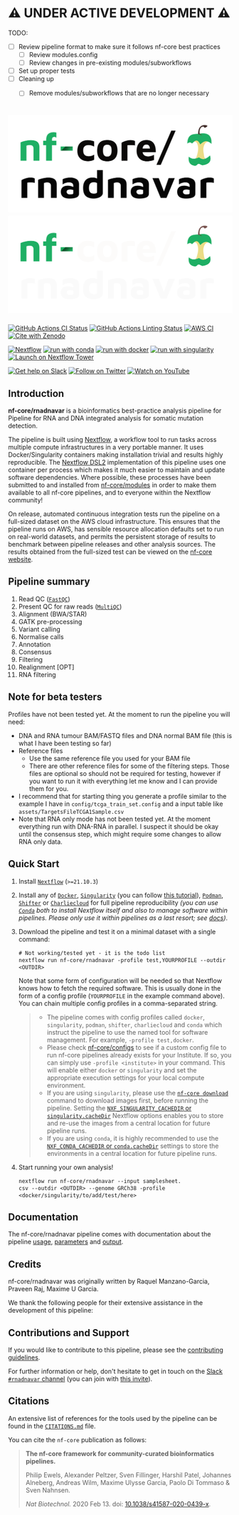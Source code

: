 # :warning: UNDER ACTIVE DEVELOPMENT :warning: 

TODO:

- [ ] Review pipeline format to make sure it follows nf-core best practices
  - [ ] Review modules.config
  - [ ] Review changes in pre-existing modules/subworkflows
- [ ] Set up proper tests
- [ ] Cleaning up
  - [ ] Remove modules/subworkflows that are no longer necessary



# ![nf-core/rnadnavar](docs/images/nf-core-rnadnavar_logo_light.png#gh-light-mode-only) ![nf-core/rnadnavar](docs/images/nf-core-rnadnavar_logo_dark.png#gh-dark-mode-only)

[![GitHub Actions CI Status](https://github.com/nf-core/rnadnavar/workflows/nf-core%20CI/badge.svg)](https://github.com/nf-core/rnadnavar/actions?query=workflow%3A%22nf-core+CI%22)
[![GitHub Actions Linting Status](https://github.com/nf-core/rnadnavar/workflows/nf-core%20linting/badge.svg)](https://github.com/nf-core/rnadnavar/actions?query=workflow%3A%22nf-core+linting%22)
[![AWS CI](https://img.shields.io/badge/CI%20tests-full%20size-FF9900?logo=Amazon%20AWS)](https://nf-co.re/rnadnavar/results)
[![Cite with Zenodo](http://img.shields.io/badge/DOI-10.5281/zenodo.XXXXXXX-1073c8)](https://doi.org/10.5281/zenodo.XXXXXXX)

[![Nextflow](https://img.shields.io/badge/nextflow%20DSL2-%E2%89%A521.10.3-23aa62.svg)](https://www.nextflow.io/)
[![run with conda](http://img.shields.io/badge/run%20with-conda-3EB049?logo=anaconda)](https://docs.conda.io/en/latest/)
[![run with docker](https://img.shields.io/badge/run%20with-docker-0db7ed?logo=docker)](https://www.docker.com/)
[![run with singularity](https://img.shields.io/badge/run%20with-singularity-1d355c.svg)](https://sylabs.io/docs/)
[![Launch on Nextflow Tower](https://img.shields.io/badge/Launch%20%F0%9F%9A%80-Nextflow%20Tower-%234256e7)](https://tower.nf/launch?pipeline=https://github.com/nf-core/rnadnavar)

[![Get help on Slack](http://img.shields.io/badge/slack-nf--core%20%23rnadnavar-4A154B?logo=slack)](https://nfcore.slack.com/channels/rnadnavar)
[![Follow on Twitter](http://img.shields.io/badge/twitter-%40nf__core-1DA1F2?logo=twitter)](https://twitter.com/nf_core)
[![Watch on YouTube](http://img.shields.io/badge/youtube-nf--core-FF0000?logo=youtube)](https://www.youtube.com/c/nf-core)

## Introduction

<!-- TODO nf-core: Write a 1-2 sentence summary of what data the pipeline is for and what it does -->

**nf-core/rnadnavar** is a bioinformatics best-practice analysis pipeline for Pipeline for RNA and DNA integrated analysis for somatic mutation detection.

The pipeline is built using [Nextflow](https://www.nextflow.io), a workflow tool to run tasks across multiple compute infrastructures in a very portable manner. It uses Docker/Singularity containers making installation trivial and results highly reproducible. The [Nextflow DSL2](https://www.nextflow.io/docs/latest/dsl2.html) implementation of this pipeline uses one container per process which makes it much easier to maintain and update software dependencies. Where possible, these processes have been submitted to and installed from [nf-core/modules](https://github.com/nf-core/modules) in order to make them available to all nf-core pipelines, and to everyone within the Nextflow community!

<!-- TODO nf-core: Add full-sized test dataset and amend the paragraph below if applicable -->

On release, automated continuous integration tests run the pipeline on a full-sized dataset on the AWS cloud infrastructure. This ensures that the pipeline runs on AWS, has sensible resource allocation defaults set to run on real-world datasets, and permits the persistent storage of results to benchmark between pipeline releases and other analysis sources. The results obtained from the full-sized test can be viewed on the [nf-core website](https://nf-co.re/rnadnavar/results).

## Pipeline summary

<!-- TODO nf-core: Fill in short bullet-pointed list of the default steps in the pipeline -->

1. Read QC ([`FastQC`](https://www.bioinformatics.babraham.ac.uk/projects/fastqc/))
2. Present QC for raw reads ([`MultiQC`](http://multiqc.info/))
3. Alignment (BWA/STAR)
3. GATK pre-processing
4. Variant calling
5. Normalise calls
6. Annotation
7. Consensus
8. Filtering
9. Realignment [OPT]
10. RNA filtering

## Note for beta testers

Profiles have not been tested yet. At the moment to run 
the pipeline you will need:

- DNA and RNA tumour BAM/FASTQ files and DNA normal BAM 
  file 
  (this is what I have been testing so far)
- Reference files
  - Use the same reference file you used for your BAM file
  - There are other reference files for some of the 
    filtering steps. Those files are optional so should 
    not be required for testing, however if you want to 
    run it with everything let me know and I can provide 
    them for you.
- I recommend that for starting thing you generate a 
  profile similar to the example I have in 
  `config/tcga_train_set.config` and a input table like 
  `assets/TargetsFileTCGA1Sample.csv`
- Note that RNA only mode has not been tested yet. At 
  the moment everything run with DNA-RNA in parallel. I 
  suspect it should be okay until the consensus step, 
  which might require some changes to allow RNA only data.


## Quick Start

1. Install [`Nextflow`](https://www.nextflow.io/docs/latest/getstarted.html#installation) (`>=21.10.3`)

2. Install any of [`Docker`](https://docs.docker.com/engine/installation/), [`Singularity`](https://www.sylabs.io/guides/3.0/user-guide/) (you can follow [this tutorial](https://singularity-tutorial.github.io/01-installation/)), [`Podman`](https://podman.io/), [`Shifter`](https://nersc.gitlab.io/development/shifter/how-to-use/) or [`Charliecloud`](https://hpc.github.io/charliecloud/) for full pipeline reproducibility _(you can use [`Conda`](https://conda.io/miniconda.html) both to install Nextflow itself and also to manage software within pipelines. Please only use it within pipelines as a last resort; see [docs](https://nf-co.re/usage/configuration#basic-configuration-profiles))_.

3. Download the pipeline and test it on a minimal dataset with a single command:

   ```console
   # Not working/tested yet - it is the todo list
   nextflow run nf-core/rnadnavar -profile test,YOURPROFILE --outdir <OUTDIR>
   ```

   Note that some form of configuration will be needed so that Nextflow knows how to fetch the required software. This is usually done in the form of a config profile (`YOURPROFILE` in the example command above). You can chain multiple config profiles in a comma-separated string.

   > - The pipeline comes with config profiles called `docker`, `singularity`, `podman`, `shifter`, `charliecloud` and `conda` which instruct the pipeline to use the named tool for software management. For example, `-profile test,docker`.
   > - Please check [nf-core/configs](https://github.com/nf-core/configs#documentation) to see if a custom config file to run nf-core pipelines already exists for your Institute. If so, you can simply use `-profile <institute>` in your command. This will enable either `docker` or `singularity` and set the appropriate execution settings for your local compute environment.
   > - If you are using `singularity`, please use the [`nf-core download`](https://nf-co.re/tools/#downloading-pipelines-for-offline-use) command to download images first, before running the pipeline. Setting the [`NXF_SINGULARITY_CACHEDIR` or `singularity.cacheDir`](https://www.nextflow.io/docs/latest/singularity.html?#singularity-docker-hub) Nextflow options enables you to store and re-use the images from a central location for future pipeline runs.
   > - If you are using `conda`, it is highly recommended to use the [`NXF_CONDA_CACHEDIR` or `conda.cacheDir`](https://www.nextflow.io/docs/latest/conda.html) settings to store the environments in a central location for future pipeline runs.

4. Start running your own analysis!

   <!-- TODO nf-core: Update the example "typical command" below used to run the pipeline -->

   ```console
   nextflow run nf-core/rnadnavar --input samplesheet.
   csv --outdir <OUTDIR> --genome GRCh38 -profile 
   <docker/singularity/to/add/test/here>
   ```

## Documentation

The nf-core/rnadnavar pipeline comes with documentation about the pipeline [usage](https://nf-co.re/rnadnavar/usage), [parameters](https://nf-co.re/rnadnavar/parameters) and [output](https://nf-co.re/rnadnavar/output).

## Credits

nf-core/rnadnavar was originally written by Raquel Manzano-Garcia, Praveen Raj, Maxime U Garcia.

We thank the following people for their extensive assistance in the development of this pipeline:

<!-- TODO nf-core: If applicable, make list of people who have also contributed -->

## Contributions and Support

If you would like to contribute to this pipeline, please see the [contributing guidelines](.github/CONTRIBUTING.md).

For further information or help, don't hesitate to get in touch on the [Slack `#rnadnavar` channel](https://nfcore.slack.com/channels/rnadnavar) (you can join with [this invite](https://nf-co.re/join/slack)).

## Citations

<!-- TODO nf-core: Add citation for pipeline after first release. Uncomment lines below and update Zenodo doi and badge at the top of this file. -->
<!-- If you use  nf-core/rnadnavar for your analysis, please cite it using the following doi: [10.5281/zenodo.XXXXXX](https://doi.org/10.5281/zenodo.XXXXXX) -->

<!-- TODO nf-core: Add bibliography of tools and data used in your pipeline -->

An extensive list of references for the tools used by the pipeline can be found in the [`CITATIONS.md`](CITATIONS.md) file.

You can cite the `nf-core` publication as follows:

> **The nf-core framework for community-curated bioinformatics pipelines.**
>
> Philip Ewels, Alexander Peltzer, Sven Fillinger, Harshil Patel, Johannes Alneberg, Andreas Wilm, Maxime Ulysse Garcia, Paolo Di Tommaso & Sven Nahnsen.
>
> _Nat Biotechnol._ 2020 Feb 13. doi: [10.1038/s41587-020-0439-x](https://dx.doi.org/10.1038/s41587-020-0439-x).
